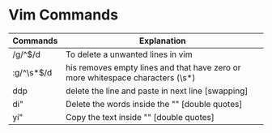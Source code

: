 # Vim Commands



| Commands  | Explanation                                                                     |
|-----------|---------------------------------------------------------------------|
| /g/^$/d  |    To delete a unwanted lines in vim                                                |
| :g/^\s*$/d  |   his removes empty lines and that have zero or more whitespace characters (\s*)|
| ddp  |    delete the line and paste in next line [swapping]                                           |
| di"  |    Delete the words inside the "" [double quotes]                                       |
| yi"  |    Copy the text inside "" [double quotes]                                             |
